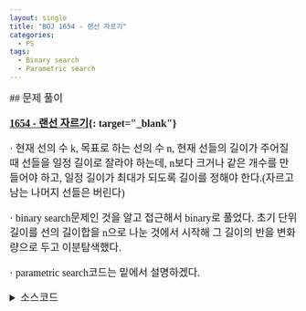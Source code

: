 ```yaml
---
layout: single
title: "BOJ 1654 - 랜선 자르기"
categories:
  - PS
tags:
  - Binary search
  - Parametric search
---
```


<div markdown="1" style="font-size:18px;font-family:Consolas, '맑은 고딕';">
## 문제 풀이

**[1654 - 랜선 자르기](https://www.acmicpc.net/problem/1654){: target="_blank"}**

· 현재 선의 수 k, 목표로 하는 선의 수 n, 현재 선들의 길이가 주어질 때 선들을 일정 길이로 잘라야 하는데, n보다 크거나 같은 개수를 만들어야 하고, 일정 길이가 최대가 되도록 길이를 정해야 한다.(자르고 남는 나머지 선들은 버린다)

· binary search문제인 것을 알고 접근해서 binary로 풀었다. 초기 단위 길이를 선의 길이합을 n으로 나눈 것에서 시작해 그 길이의 반을 변화량으로 두고 이분탐색했다.

· parametric search코드는 밑에서 설명하겠다.

<details>
<summary>소스코드</summary>
<div markdown="1" style="font-size:20px;font-family:'Consolas', 맑은 고딕;">
```cpp
//binary search(?)
#include<bits/stdc++.h>
using namespace std;
typedef vector<int> vi;
typedef long long int lld;

int main()
{
	ios::sync_with_stdio(false);
	cin.tie(0);
	lld n, k, p=0;
	cin>>k>>n;
	vi l(k);
	for(int i=0;i<k;i++){
		cin>>l[i];
		p+=l[i];
	}
	p/=n;
	lld cnt=0, delta=p/2;
	if(p!=1 && p&1) delta++;
	while(delta>0){
		for(lld i:l) cnt+=i/p;
		if(n>cnt) p-=delta;
		else p+=delta;
		if(delta!=1 && delta&1) delta++;
		delta/=2;
		cnt=0;
	}
	for(lld i:l) cnt+=i/p;
	if(cnt<n) p--;
	cout<<p;
	return 0;
}

//parametric search
#include<bits/stdc++.h>
using namespace std;
typedef vector<int> vi;
typedef long long int lld;

int main()
{
	ios::sync_with_stdio(false);
	cin.tie(0);
	lld n, k, cnt=0;
	cin>>k>>n;
	vi li(k);
	for(int i=0;i<k;i++) cin>>li[i];
	lld l=1, r=1<<31-1, m;
	while(l<=r){
		m=(l+r)/2;
		for(lld i:li) cnt+=i/m;
		if(n>cnt) r=m-1;
		else l=m+1;
		cnt=0;
	}
	printf("%d", l-1);
	return 0;
}
```
</div>
</details> 
<br>
## 풀고나서  

· 처음 이분탐색을 할 때부터 애매한 점이 있었다. 홀수일 때 변화량의 처리와 변화량을 더할 때도 있고 뺄 때도 있어서 헷갈렸다. 풀고나서 맞은 사람들의 코드를 보면서 parametric search가 딱 들어맞는 풀이라는 것을 알게 되었다. 코드도 정말 간단해진다.

· binary search와 탐색 원리는 같은데 정확한 값을 찾는게 중요한게 아닌(존재 여부 등), 최적화시켜야하는(특정 값에 가장 가깝거나 기준 만족하는 것중 가장 큰 것 등등) 문제에 대해 parametric search를 효과적으로 사용할 수 있는 것 같다.

· bits/stdc++.h를 사용했는데 직접 헤더들을 정의하는 것에 비해 컴파일이 되게 오래걸린다.

</div>